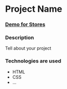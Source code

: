 # Project Name

### [Demo for Stores](https://annasakivska.github.io/uber-eats-landing/src/stores.html)


### Description

Tell about your project

### Technologies are used

- HTML
- CSS
- ...
